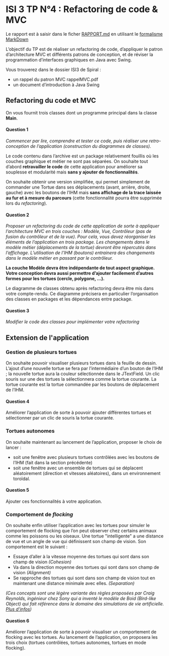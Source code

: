 # ISI 3 TP N°4 : Refactoring de code & MVC

Le rapport est à saisir dans le ficher [RAPPORT.md](RAPPORT.md) en utilisant 
le [formalisme MarkDown](https://guides.github.com/features/mastering-markdown/)

L’objectif du TP est de réaliser un refactoring de code, d’appliquer le patron d’architecture MVC 
et différents patrons de conception, et de réviser la programmation d’interfaces graphiques en Java avec Swing.

Vous trouverez dans le dossier ISI3 de Spiral :
 * un rappel du patron MVC rappelMVC.pdf
 * un document d’introduction à Java Swing

## Refactoring du code et MVC

On vous fournit trois classes dont un programme principal dans la classe **Main**.

#### Question 1

*Commencer par lire, comprendre et tester ce code, puis réaliser une
 retro-conception de l’application (construction du diagrammes de classes).*
 
 Le code contenu dans l’archive est un package relativement fouillis où les couches graphique
  et métier ne sont pas séparées. On souhaite tout d’abord **retravailler le code**
 de cette application pour améliorer sa souplesse et modularité mais **sans y ajouter de
 fonctionnalités**.

On souhaite obtenir une version simplifiée, qui permet simplement de commander une
Tortue dans ses déplacements (avant, arrière, droite, gauche) avec les boutons de l’IHM
mais **sans affichage de la trace laissée au fur et à mesure du parcours** (cette
fonctionnalité pourra être supprimée lors du *refactoring*).

#### Question 2

*Proposer un refactoring du code de cette application de sorte à appliquer
l’architecture MVC en trois couches : Modèle, Vue, Contrôleur (pas de fusion du
contrôleur et de la vue). Pour cela, vous devez réorganiser les éléments de l’application
en trois package. Les changements dans le modèle métier (déplacements de la tortue)
devront être répercutés dans l’affichage. L’utilisation de l’IHM (boutons) entrainera des
changements dans le modèle métier en passant par le contrôleur.*

**La couche Modèle devra être indépendante de tout aspect graphique. Votre conception devra
aussi permettre d’ajouter facilement d’autres formes pour les tortues
(cercle, polygone, ...).**

Le diagramme de classes obtenu après refactoring devra être mis dans votre compte-rendu. 
Ce diagramme précisera en particulier l’organisation des classes en packages et
les dépendances entre package.

#### Question 3 

*Modifier le code des classes pour implémenter votre refactoring*

## Extension de l'application

### Gestion de plusieurs tortues

On souhaite pouvoir visualiser plusieurs tortues dans la feuille de dessin. L’ajout d’une
nouvelle tortue se fera par l’intermédiaire d’un bouton de l’IHM ; la nouvelle tortue
aura la couleur sélectionnée dans le JTextField. Un clic souris sur une des tortues la
sélectionnera comme la tortue courante. La tortue courante est la tortue commandée
par les boutons de déplacement de l’IHM.

#### Question 4

Améliorer l’application de sorte à pouvoir ajouter différentes tortues et
sélectionner par un clic de souris la tortue courante.

### Tortues autonomes

On souhaite maintenant au lancement de l’application, proposer le choix de lancer :
 * soit une fenêtre avec plusieurs tortues contrôlées avec les boutons de l’IHM (fait
dans la section précédente)
 * soit une fenêtre avec un ensemble de tortues qui se déplacent aléatoirement
(direction et vitesses aléatoires), dans un environnement toroïdal.

#### Question 5

Ajouter ces fonctionnalités à votre application.

### Comportement de *flocking*

On souhaite enfin utiliser l’application avec les tortues pour simuler le comportement de
flocking que l’on peut observer chez certains animaux comme les poissons ou les oiseaux.
Une tortue "intelligente" a une distance de vue et un angle de vue qui définissent son
champ de vision. Son comportement est le suivant :
 * Essaye d’aller à la vitesse moyenne des tortues qui sont dans son champ de vision *(Cohesion)*
 * Va dans la direction moyenne des tortues qui sont dans son champ de vision *(Alignment)*
 * Se rapproche des tortues qui sont dans son champ de vision tout en maintenant
une distance minimale avec elles. *(Separation)*

*(Ces concepts sont une légère variante des règles proposées par Craig Reynolds, 
ingénieur chez Sony qui a inventé le modèle de Boid (Bird-like Object) qui fait référence dans le domaine
 des simulations de vie artificielle. [Plus d'infos](http://www.red3d.com/cwr/boids/))*

#### Question 6

Améliorer l’application de sorte à pouvoir visualiser un comportement
de flocking avec les tortues. Au lancement de l’application, on proposera les trois choix
(tortues contrôlées, tortues autonomes, tortues en mode flocking).
